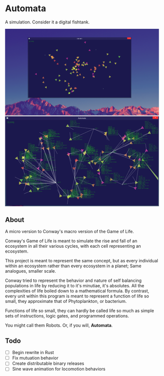 # Automata
A simulation. Consider it a digital fishtank.

![](./screenshot.png)
![](./screenshot-2.png)

## About
A micro version to Conway's macro version of the Game of Life.

Conway's Game of Life is meant to simulate the rise and fall of an ecosystem in all their various cycles, with each cell representing an ecosystem.

This project is meant to represent the same concept, but as every individual within an ecosystem rather than every ecosystem in a planet; Same analogues, smaller scale.

Conway tried to represent the behavior and nature of self balancing populations in life by reducing it to it's minutiae, it's absolutes. All the complexities of life boiled down to a mathematical formula. By contrast, every unit within this program is meant to represent a function of life so small, they approximate that of Phytoplankton, or bacterium.

Functions of life so small, they can hardly be called life so much as simple sets of instructions, logic gates, and programmed operations.

You might call them Robots. Or, if you will, **Automata**.

## Todo

- [ ] Begin rewrite in Rust
- [ ] Fix mutuation behavior
- [ ] Create distributable binary releases
- [ ] Sine wave animation for locomotion behaviors